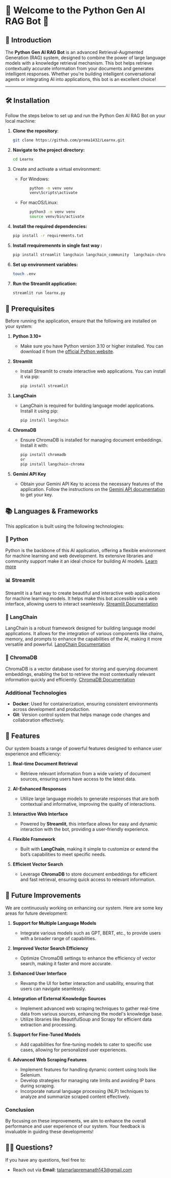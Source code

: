 # 🌟 Welcome to the Python Gen AI RAG Bot 🌟

## 🚀 Introduction

The **Python Gen AI RAG Bot** is an advanced Retrieval-Augmented Generation (RAG) system, designed to combine the power
of large language models with a knowledge retrieval mechanism. This bot helps retrieve contextually accurate information
from your documents and generates intelligent responses. Whether you're building intelligent conversational agents or
integrating AI into applications, this bot is an excellent choice!

---

## 🛠️ Installation

Follow the steps below to set up and run the Python Gen AI RAG Bot on your local machine:

1. **Clone the repository**:
   ```bash
   git clone https://github.com/prema1432/Learnx.git
   ```
2. **Navigate to the project directory:**
    ```bash
   cd Learnx
    ```
3. Create and activate a virtual environment:
    - For Windows:
        ```bash
            python -m venv venv
            venv\Scripts\activate
        ```
    - For macOS/Linux:
        ```bash
            python3 -m venv venv
            source venv/bin/activate
        ```
4. **Install the required dependencies:**
    ```bash
    pip install -r requirements.txt
    ```
5. **Install rrequiremennts in single fast way :**
    ```bash
    pip install streamlit langchain langchain_community  langchain-chroma pypdf docx2txt
    ```

6. **Set up environment variables:**
    ```bash
    touch .env
    ```
7. **Run the Streamlit application:**
    ```bash
    streamlit run learnx.py
    ```

## 🛑 Prerequisites

Before running the application, ensure that the following are installed on your system:

1. **Python 3.10+**
    - Make sure you have Python version 3.10 or higher installed. You can download it from
      the [official Python website](https://www.python.org/downloads/).

2. **Streamlit**
    - Install Streamlit to create interactive web applications. You can install it via pip:
      ```bash
      pip install streamlit
      ```

3. **LangChain**
    - LangChain is required for building language model applications. Install it using pip:
      ```bash
      pip install langchain
      ```

4. **ChromaDB**
    - Ensure ChromaDB is installed for managing document embeddings. Install it with:
      ```bash
      pip install chromadb
      or 
      pip install langchain-chroma
      ```

5. **Gemini API Key**
    - Obtain your Gemini API Key to access the necessary features of the application. Follow the instructions on
      the [Gemini API documentation](https://aistudio.google.com/app) to get your key.

## 📚 Languages & Frameworks

This application is built using the following technologies:

### 🐍 Python

Python is the backbone of this AI application, offering a flexible environment for machine learning and web development.
Its extensive libraries and community support make it an ideal choice for building AI models.
[Learn more](https://docs.python.org/3/)

### 📊 Streamlit

Streamlit is a fast way to create beautiful and interactive web applications for machine learning models. It helps make
this bot accessible via a web interface, allowing users to interact seamlessly.
[Streamlit Documentation](https://docs.streamlit.io/)

### 🔗 LangChain

LangChain is a robust framework designed for building language model applications. It allows for the integration of
various components like chains, memory, and prompts to enhance the capabilities of the AI, making it more versatile and
powerful.
[LangChain Documentation](https://python.langchain.com/docs/introduction/)

### 🧠 ChromaDB

ChromaDB is a vector database used for storing and querying document embeddings, enabling the bot to retrieve the most
contextually relevant information quickly and efficiently.
[ChromaDB Documentation](https://docs.trychroma.com/)

### Additional Technologies

- **Docker**: Used for containerization, ensuring consistent environments across development and production.
- **Git**: Version control system that helps manage code changes and collaboration effectively.

## 🌟 Features

Our system boasts a range of powerful features designed to enhance user experience and efficiency:

1. **Real-time Document Retrieval**
    - Retrieve relevant information from a wide variety of document sources, ensuring users have access to the latest
      data.

2. **AI-Enhanced Responses**
    - Utilize large language models to generate responses that are both contextual and informative, improving the
      quality of interactions.

3. **Interactive Web Interface**
    - Powered by **Streamlit**, this interface allows for easy and dynamic interaction with the bot, providing a
      user-friendly experience.

4. **Flexible Framework**
    - Built with **LangChain**, making it simple to customize or extend the bot’s capabilities to meet specific needs.

5. **Efficient Vector Search**
    - Leverage **ChromaDB** to store document embeddings for efficient and fast retrieval, ensuring quick access to
      relevant information.

## 🎯 Future Improvements

We are continuously working on enhancing our system. Here are some key areas for future development:

1. **Support for Multiple Language Models**
    - Integrate various models such as GPT, BERT, etc., to provide users with a broader range of capabilities.

2. **Improved Vector Search Efficiency**
    - Optimize ChromaDB settings to enhance the efficiency of vector search, making it faster and more accurate.

3. **Enhanced User Interface**
    - Revamp the UI for better interaction and usability, ensuring that users can navigate seamlessly.

4. **Integration of External Knowledge Sources**
    - Implement advanced web scraping techniques to gather real-time data from various sources, enhancing the model's
      knowledge base.
    - Utilize libraries like BeautifulSoup and Scrapy for efficient data extraction and processing.

5. **Support for Fine-Tuned Models**
    - Add capabilities for fine-tuning models to cater to specific use cases, allowing for personalized user
      experiences.

6. **Advanced Web Scraping Features**
    - Implement features for handling dynamic content using tools like Selenium.
    - Develop strategies for managing rate limits and avoiding IP bans during scraping.
    - Incorporate natural language processing (NLP) techniques to analyze and summarize scraped content effectively.

### Conclusion

By focusing on these improvements, we aim to enhance the overall performance and user experience of our system. Your
feedback is invaluable in guiding these developments!

## 🙋‍♂️ Questions?

If you have any questions, feel free to:

- Reach out via **Email**: [talamarlapremanath143@gmail.com](mailto:talamarlapremanath143@gmail.com)


